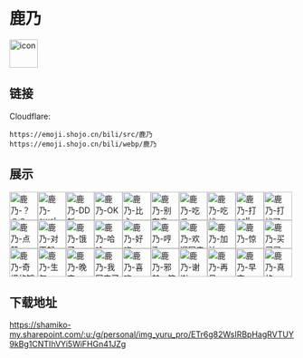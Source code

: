 # 鹿乃
<img src="https://emoji.shojo.cn/bili/src/鹿乃/icon.png" width="50" height="50" alt="icon">

## 链接
Cloudflare:
```
https://emoji.shojo.cn/bili/src/鹿乃
https://emoji.shojo.cn/bili/webp/鹿乃
```
## 展示
<img src="https://emoji.shojo.cn/bili/src/鹿乃/鹿乃-？？？.png" width="50" height="50" alt="鹿乃-？？？"><img src="https://emoji.shojo.cn/bili/src/鹿乃/鹿乃-awsl.png" width="50" height="50" alt="鹿乃-awsl"><img src="https://emoji.shojo.cn/bili/src/鹿乃/鹿乃-DD斩.png" width="50" height="50" alt="鹿乃-DD斩"><img src="https://emoji.shojo.cn/bili/src/鹿乃/鹿乃-OK.png" width="50" height="50" alt="鹿乃-OK"><img src="https://emoji.shojo.cn/bili/src/鹿乃/鹿乃-比心.png" width="50" height="50" alt="鹿乃-比心"><img src="https://emoji.shojo.cn/bili/src/鹿乃/鹿乃-别在意.png" width="50" height="50" alt="鹿乃-别在意"><img src="https://emoji.shojo.cn/bili/src/鹿乃/鹿乃-吃瓜.png" width="50" height="50" alt="鹿乃-吃瓜"><img src="https://emoji.shojo.cn/bili/src/鹿乃/鹿乃-吃桃.png" width="50" height="50" alt="鹿乃-吃桃"><img src="https://emoji.shojo.cn/bili/src/鹿乃/鹿乃-打call.png" width="50" height="50" alt="鹿乃-打call"><img src="https://emoji.shojo.cn/bili/src/鹿乃/鹿乃-打扰了.png" width="50" height="50" alt="鹿乃-打扰了"><img src="https://emoji.shojo.cn/bili/src/鹿乃/鹿乃-点赞.png" width="50" height="50" alt="鹿乃-点赞"><img src="https://emoji.shojo.cn/bili/src/鹿乃/鹿乃-对不起.png" width="50" height="50" alt="鹿乃-对不起"><img src="https://emoji.shojo.cn/bili/src/鹿乃/鹿乃-饿了.png" width="50" height="50" alt="鹿乃-饿了"><img src="https://emoji.shojo.cn/bili/src/鹿乃/鹿乃-哈哈.png" width="50" height="50" alt="鹿乃-哈哈"><img src="https://emoji.shojo.cn/bili/src/鹿乃/鹿乃-好吃.png" width="50" height="50" alt="鹿乃-好吃"><img src="https://emoji.shojo.cn/bili/src/鹿乃/鹿乃-哼歌.png" width="50" height="50" alt="鹿乃-哼歌"><img src="https://emoji.shojo.cn/bili/src/鹿乃/鹿乃-欢迎回来.png" width="50" height="50" alt="鹿乃-欢迎回来"><img src="https://emoji.shojo.cn/bili/src/鹿乃/鹿乃-加油.png" width="50" height="50" alt="鹿乃-加油"><img src="https://emoji.shojo.cn/bili/src/鹿乃/鹿乃-惊.png" width="50" height="50" alt="鹿乃-惊"><img src="https://emoji.shojo.cn/bili/src/鹿乃/鹿乃-买买买.png" width="50" height="50" alt="鹿乃-买买买"><img src="https://emoji.shojo.cn/bili/src/鹿乃/鹿乃-奇怪的知识.png" width="50" height="50" alt="鹿乃-奇怪的知识"><img src="https://emoji.shojo.cn/bili/src/鹿乃/鹿乃-生气.png" width="50" height="50" alt="鹿乃-生气"><img src="https://emoji.shojo.cn/bili/src/鹿乃/鹿乃-晚安.png" width="50" height="50" alt="鹿乃-晚安"><img src="https://emoji.shojo.cn/bili/src/鹿乃/鹿乃-我回来了.png" width="50" height="50" alt="鹿乃-我回来了"><img src="https://emoji.shojo.cn/bili/src/鹿乃/鹿乃-喜欢.png" width="50" height="50" alt="鹿乃-喜欢"><img src="https://emoji.shojo.cn/bili/src/鹿乃/鹿乃-邪魅一笑.png" width="50" height="50" alt="鹿乃-邪魅一笑"><img src="https://emoji.shojo.cn/bili/src/鹿乃/鹿乃-谢谢.png" width="50" height="50" alt="鹿乃-谢谢"><img src="https://emoji.shojo.cn/bili/src/鹿乃/鹿乃-再见.png" width="50" height="50" alt="鹿乃-再见"><img src="https://emoji.shojo.cn/bili/src/鹿乃/鹿乃-早安.png" width="50" height="50" alt="鹿乃-早安"><img src="https://emoji.shojo.cn/bili/src/鹿乃/鹿乃-真的.png" width="50" height="50" alt="鹿乃-真的">

## 下载地址

https://shamiko-my.sharepoint.com/:u:/g/personal/img_yuru_pro/ETr6g82WsIRBpHagRVTUY9kBg1CNTIhVYi5WiFHGn41JZg
